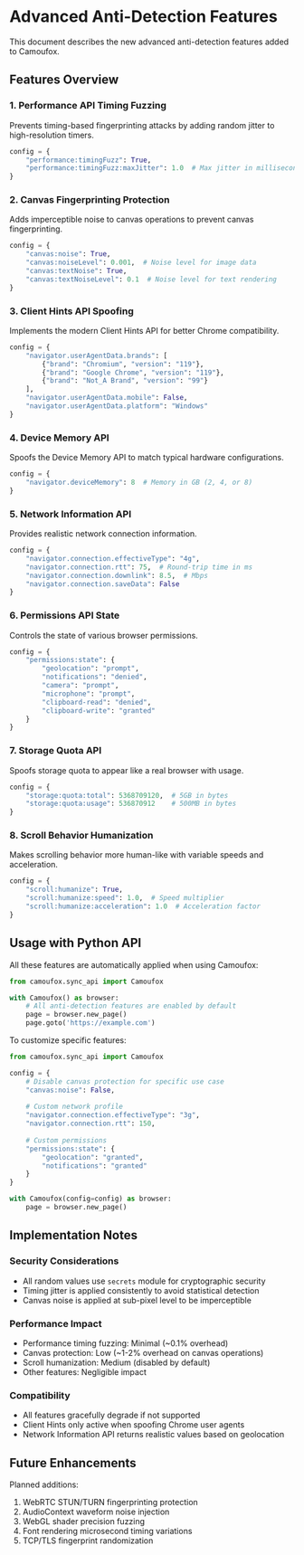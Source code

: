 # Advanced Anti-Detection Features

This document describes the new advanced anti-detection features added to Camoufox.

## Features Overview

### 1. Performance API Timing Fuzzing
Prevents timing-based fingerprinting attacks by adding random jitter to high-resolution timers.

```python
config = {
    "performance:timingFuzz": True,
    "performance:timingFuzz:maxJitter": 1.0  # Max jitter in milliseconds
}
```

### 2. Canvas Fingerprinting Protection
Adds imperceptible noise to canvas operations to prevent canvas fingerprinting.

```python
config = {
    "canvas:noise": True,
    "canvas:noiseLevel": 0.001,  # Noise level for image data
    "canvas:textNoise": True,
    "canvas:textNoiseLevel": 0.1  # Noise level for text rendering
}
```

### 3. Client Hints API Spoofing
Implements the modern Client Hints API for better Chrome compatibility.

```python
config = {
    "navigator.userAgentData.brands": [
        {"brand": "Chromium", "version": "119"},
        {"brand": "Google Chrome", "version": "119"},
        {"brand": "Not_A Brand", "version": "99"}
    ],
    "navigator.userAgentData.mobile": False,
    "navigator.userAgentData.platform": "Windows"
}
```

### 4. Device Memory API
Spoofs the Device Memory API to match typical hardware configurations.

```python
config = {
    "navigator.deviceMemory": 8  # Memory in GB (2, 4, or 8)
}
```

### 5. Network Information API
Provides realistic network connection information.

```python
config = {
    "navigator.connection.effectiveType": "4g",
    "navigator.connection.rtt": 75,  # Round-trip time in ms
    "navigator.connection.downlink": 8.5,  # Mbps
    "navigator.connection.saveData": False
}
```

### 6. Permissions API State
Controls the state of various browser permissions.

```python
config = {
    "permissions:state": {
        "geolocation": "prompt",
        "notifications": "denied",
        "camera": "prompt",
        "microphone": "prompt",
        "clipboard-read": "denied",
        "clipboard-write": "granted"
    }
}
```

### 7. Storage Quota API
Spoofs storage quota to appear like a real browser with usage.

```python
config = {
    "storage:quota:total": 5368709120,  # 5GB in bytes
    "storage:quota:usage": 536870912    # 500MB in bytes
}
```

### 8. Scroll Behavior Humanization
Makes scrolling behavior more human-like with variable speeds and acceleration.

```python
config = {
    "scroll:humanize": True,
    "scroll:humanize:speed": 1.0,  # Speed multiplier
    "scroll:humanize:acceleration": 1.0  # Acceleration factor
}
```

## Usage with Python API

All these features are automatically applied when using Camoufox:

```python
from camoufox.sync_api import Camoufox

with Camoufox() as browser:
    # All anti-detection features are enabled by default
    page = browser.new_page()
    page.goto('https://example.com')
```

To customize specific features:

```python
from camoufox.sync_api import Camoufox

config = {
    # Disable canvas protection for specific use case
    "canvas:noise": False,
    
    # Custom network profile
    "navigator.connection.effectiveType": "3g",
    "navigator.connection.rtt": 150,
    
    # Custom permissions
    "permissions:state": {
        "geolocation": "granted",
        "notifications": "granted"
    }
}

with Camoufox(config=config) as browser:
    page = browser.new_page()
```

## Implementation Notes

### Security Considerations
- All random values use `secrets` module for cryptographic security
- Timing jitter is applied consistently to avoid statistical detection
- Canvas noise is applied at sub-pixel level to be imperceptible

### Performance Impact
- Performance timing fuzzing: Minimal (~0.1% overhead)
- Canvas protection: Low (~1-2% overhead on canvas operations)
- Scroll humanization: Medium (disabled by default)
- Other features: Negligible impact

### Compatibility
- All features gracefully degrade if not supported
- Client Hints only active when spoofing Chrome user agents
- Network Information API returns realistic values based on geolocation

## Future Enhancements

Planned additions:
1. WebRTC STUN/TURN fingerprinting protection
2. AudioContext waveform noise injection
3. WebGL shader precision fuzzing
4. Font rendering microsecond timing variations
5. TCP/TLS fingerprint randomization